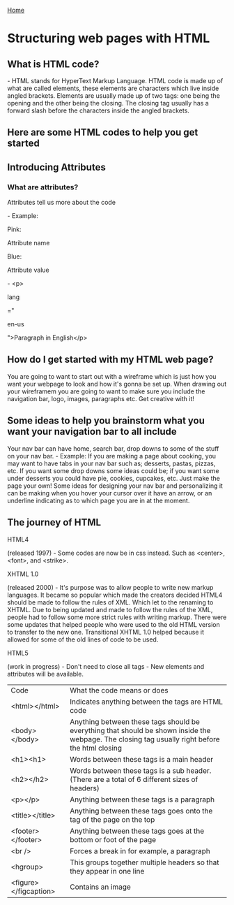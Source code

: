 [Home](README.md)

<!DOCTYPE html>
<head>
    <meta charset="UTF-8">
    <meta name="viewport" content="width=device-width, initial-scale=1.0">
    <link rel="stylesheet" href="style.css">
</head>
<body>
    <h1>Structuring web pages with HTML</h1>
    <h2>What is HTML code?</h2>
        - HTML stands for HyperText Markup Language. HTML code is made up of what are called elements, these elements are characters which live inside angled brackets. Elements are usually made up of two tags: one being the opening and the other being the closing. The closing tag usually has a forward slash before the characters inside the angled brackets. 
    <h2>Here are some HTML codes to help you get started</h2>
    <table style="width:100%">
        <tr>
            <td>Code</td>
            <td>What the code means or does</td>
        </tr>
        <tr>
            <td>&lt;html&gt;&lt;/html&gt;</td>
            <td>Indicates anything between the tags are HTML code</td>
        </tr>
        <tr>
            <td>&lt;body&gt;&lt;/body&gt;</td>
            <td>Anything between these tags should be everything that should be shown inside the webpage. The closing tag usually right before the html closing</td>
        </tr>
        <tr>
            <td>&lt;h1&gt;&lt;h1&gt;</td>
            <td>Words between these tags is a main header</td>
        </tr>
        <tr>
            <td>&lt;h2&gt;&lt;/h2&gt;</td>
            <td>Words between these tags is a sub header.(There are a total of 6 different sizes of headers)</td>
        </tr>
        <tr>
            <td>&lt;p&gt;&lt;/p&gt;</td>
            <td>Anything between these tags is a paragraph</td>
        </tr>
        <tr>
            <td>&lt;title&gt;&lt;/title&gt;</td>
            <td>Anything between these tags goes onto the tag of the page on the top</td>
        </tr>
        <tr>
            <td>&lt;footer&gt;&lt;/footer&gt;</td>
            <td>Anything between these tags goes at the bottom or foot of the page</td>
        </tr>
        <tr>
            <td>&lt;br /&gt;</td>
            <td>Forces a break in for example, a paragraph</td>
        </tr>
        <tr>
            <td>&lt;hgroup&gt;</td>
            <td>This groups together multiple headers so that they appear in one line</td>
        </tr>
        <tr>
            <td>&lt;figure&gt;&lt;/figcaption&gt;</td>
            <td>Contains an image</td>
        </tr>
    <h2>Introducing Attributes</h2>
        <h3>What are attributes?</h3>
        <p>Attributes tell us more about the code</p>
        - Example: 
        <p><p style="color:pinkText;">Pink:</p> Attribute name</p>
        <p><p style="color:blueText;">Blue:</p> Attribute value</p>
        - &lt;p&gt; <p style="color:pinkText;">lang</p>="<p style="color:blueText;">en-us</p>"&gt;Paragraph in English&lt;/p&gt;
    <h2>How do I get started with my HTML web page?</h2>
    <p>
        You are going to want to start out with a wireframe which is just how you want your webpage to look and how it's gonna be set up. When drawing out your wireframem you are going to want to make sure you include the navigation bar, logo, images, paragraphs etc. Get creative with it! 
    </p>
    <h2>Some ideas to help you brainstorm what you want your navigation bar to all include</h2>
    <p>
        Your nav bar can have home, search bar, drop downs to some of the stuff on your nav bar. 
        - Example: If you are making a page about cooking, you may want to have tabs in your nav bar such as; desserts, pastas, pizzas, etc. If you want some drop downs some ideas could be; if you want some under desserts you could have pie, cookies, cupcakes, etc. Just make the page your own! 
        Some ideas for designing your nav bar and personalizing it can be making when you hover your cursor over it have an arrow, or an underline indicating as to which page you are in at the moment. 
    </p>
    <h2>The journey of HTML</h2>
    <p style="color:blueText">HTML4</p> (released 1997)
    - Some codes are now be in css instead. Such as &lt;center&gt;, &lt;font&gt;, and &lt;strike&gt;. 
    <p style="color:blueText">XHTML 1.0</p> (released 2000)
    - It's purpose was to allow people to write new markup languages. It became so popular which made the creators decided HTML4  should be made to follow the rules of XML. Which let to the renaming to XHTML. Due to being updated and made to follow the rules of the XML, people had to follow some more strict rules with writing markup. There were some updates that helped people who were used to the old HTML version to transfer to the new one. Transitional XHTML 1.0 helped because it allowed for some of the old lines of code to be used.
    <p style="color:blueText">HTML5</p> (work in progress)
    - Don't need to close all tags
    - New elements and attributes will be available.
</body>
</html>